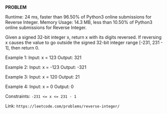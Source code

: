 **PROBLEM**

Runtime: 24 ms, faster than 96.50% of Python3 online submissions for Reverse Integer.
Memory Usage: 14.3 MB, less than 10.50% of Python3 online submissions for Reverse Integer.

Given a signed 32-bit integer x, return x with its digits reversed. If reversing x causes the value to go outside the signed 32-bit integer range [-231, 231 - 1], then return 0.

Example 1:
Input: x = 123
Output: 321

Example 2:
Input: x = -123
Output: -321

Example 3:
Input: x = 120
Output: 21

Example 4:
Input: x = 0
Output: 0

Constraints:
    `-231 <= x <= 231 - 1`

Link: `https://leetcode.com/problems/reverse-integer/`